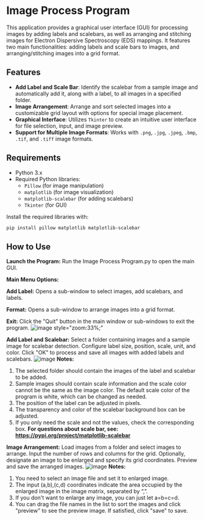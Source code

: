 # Image Process Program

This application provides a graphical user interface (GUI) for processing images by adding labels and scalebars, as well as arranging and stitching images for Electron Dispersive Spectroscopy (EDS) mappings. It features two main functionalities: adding labels and scale bars to images, and arranging/stitching images into a grid format.

## Features
- **Add Label and Scale Bar**: Identify the scalebar from a sample image and automatically add it, along with a label, to all images in a specified folder.
- **Image Arrangement**: Arrange and sort selected images into a customizable grid layout with options for special image placement.
- **Graphical Interface**: Utilizes `Tkinter` to create an intuitive user interface for file selection, input, and image preview.
- **Support for Multiple Image Formats**: Works with `.png`, `.jpg`, `.jpeg`, `.bmp`, `.tif`, and `.tiff` image formats.

## Requirements
- Python 3.x
- Required Python libraries:
  - `Pillow` (for image manipulation)
  - `matplotlib` (for image visualization)
  - `matplotlib-scalebar` (for adding scalebars)
  - `Tkinter` (for GUI)

Install the required libraries with:
```bash
pip install pillow matplotlib matplotlib-scalebar
```

## How to Use
**Launch the Program:** Run the Image Process Program.py to open the main GUI.

**Main Menu Options:**

**Add Label:** Opens a sub-window to select images, add scalebars, and labels.

**Format:** Opens a sub-window to arrange images into a grid format.

**Exit:** Click the "Quit" button in the main window or sub-windows to exit the program.
![image style="zoom:33%;"](https://github.com/user-attachments/assets/e850c5ff-ef31-4b84-9cf9-57ad829d5d37)

**Add Label and Scalebar:**
Select a folder containing images and a sample image for scalebar detection.
Configure label size, position, scale, unit, and color.
Click "OK" to process and save all images with added labels and scalebars.
![image](https://github.com/user-attachments/assets/c7b6c415-4554-4520-8564-c6b030b04fd3)
**Notes:**
1. The selected folder should contain the images of the label and scalebar to be added.
2. Sample images should contain scale information and the scale color cannot be the same as the image color. The default scale color of the program is white, which can be changed as needed.
3. The position of the label can be adjusted in pixels.
4. The transparency and color of the scalebar background box can be adjusted.
5. If you only need the scale and not the values, check the corresponding box.
**For questions about scale bar, see: https://pypi.org/project/matplotlib-scalebar**

**Image Arrangement:**
Load images from a folder and select images to arrange.
Input the number of rows and columns for the grid.
Optionally, designate an image to be enlarged and specify its grid coordinates.
Preview and save the arranged images.
![image](https://github.com/user-attachments/assets/c22a62bb-f207-422a-9926-b818ea01de65)
**Notes:**
1. You need to select an image file and set it to enlarged image.
2. The input (a,b),(c,d) coordinates indicate the area occupied by the enlarged image in the image matrix, separated by “,”.
3. If you don't want to enlarge any image, you can just let a=b=c=d.
4. You can drag the file names in the list to sort the images and click "preview" to see the preview image. If satisfied, click "save" to save.
